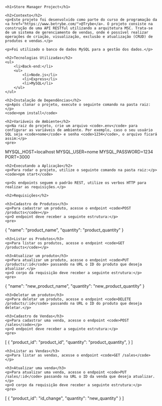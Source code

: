     <h1>Store Manager Project</h1>

    <h2>Contexto</h2>
    <p>Este projeto foi desenvolvido como parte do curso de programação da <a href="https://www.betrybe.com/">@Trybe</a>. O projeto consiste na construção de uma API RESTful utilizando a arquitetura MSC. Trata-se de um sistema de gerenciamento de vendas, onde é possível realizar operações de criação, visualização, exclusão e atualização (CRUD) de produtos e vendas.</p>

    <p>Foi utilizado o banco de dados MySQL para a gestão dos dados.</p>

    <h2>Tecnologias Utilizadas</h2>
    <ul>
        <li>Back-end:</li>
        <ul>
            <li>Node.js</li>
            <li>Express</li>
            <li>MySQL</li>
        </ul>
    </ul>

    <h2>Instalação de Dependências</h2>
    <p>Após clonar o projeto, execute o seguinte comando na pasta raiz:</p>
    <code>npm install</code>

    <h2>Variáveis de Ambiente</h2>
    <p>Na raiz do projeto, crie um arquivo <code>.env</code> para configurar as variáveis de ambiente. Por exemplo, caso o seu usuário SQL seja <code>nome</code> e senha <code>1234</code>, o arquivo ficará assim:</p>
    <pre>
MYSQL_HOST=localhost
MYSQL_USER=nome
MYSQL_PASSWORD=1234
PORT=3000
    </pre>

    <h2>Executando a Aplicação</h2>
    <p>Para rodar o projeto, utilize o seguinte comando na pasta raiz:</p>
    <code>npm start</code>

    <p>Os endpoints seguem o padrão REST, utilize os verbos HTTP para realizar as requisições.</p>

    <h2>Requisições</h2>

    <h3>Cadastro de Produtos</h3>
    <p>Para cadastrar um produto, acesse o endpoint <code>POST /products</code></p>
    <p>O endpoint deve receber a seguinte estrutura:</p>
    <pre>
{
  "name": "product_name",
  "quantity": "product_quantity"
}
    </pre>

    <h3>Listar os Produtos</h3>
    <p>Para listar os produtos, acesse o endpoint <code>GET /products</code></p>

    <h3>Atualizar um produto</h3>
    <p>Para atualizar um produto, acesse o endpoint <code>PUT /products/:id</code> passando na URL o ID do produto que deseja atualizar.</p>
    <p>O corpo da requisição deve receber a seguinte estrutura:</p>
    <pre>
{
  "name": "new_product_name",
  "quantity": "new_product_quantity"
}
    </pre>

    <h3>Deletar um produto</h3>
    <p>Para deletar um produto, acesse o endpoint <code>DELETE /products/:id</code> passando na URL o ID do produto que deseja deletar.</p>

    <h3>Cadastro de Vendas</h3>
    <p>Para cadastrar uma venda, acesse o endpoint <code>POST /sales</code></p>
    <p>O endpoint deve receber a seguinte estrutura:</p>
    <pre>
[
  {
    "product_id": "product_id",
    "quantity": "product_quantity",
  }
]
    </pre>

    <h3>Listar as Vendas</h3>
    <p>Para listar as vendas, acesse o endpoint <code>GET /sales</code></p>

    <h3>Atualizar uma venda</h3>
    <p>Para atualizar uma venda, acesse o endpoint <code>PUT /sales/:id</code> passando na URL o ID da venda que deseja atualizar.</p>
    <p>O corpo da requisição deve receber a seguinte estrutura:</p>
    <pre>
[
  {
    "product_id": "id_change",
    "quantity": "new_quantity"
  }
]
    </pre>
